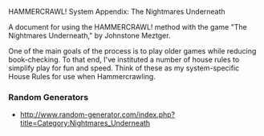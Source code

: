 HAMMERCRAWL! System Appendix: The Nightmares Underneath

A document for using the HAMMERCRAWL! method with the game "The Nightmares Underneath," by Johnstone Meztger.

One of the main goals of the process is to play older games while reducing book-checking. To that end, I've instituted a number of house rules to simplify play for fun and speed. Think of these as my system-specific House Rules for use when Hammercrawling.

### Random Generators

* http://www.random-generator.com/index.php?title=Category:Nightmares_Underneath